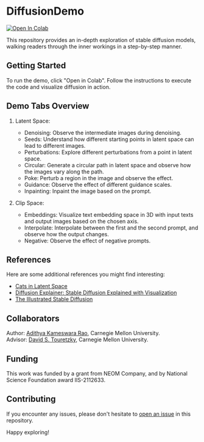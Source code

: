 # DiffusionDemo

[![Open In Colab](https://colab.research.google.com/assets/colab-badge.svg)](https://colab.research.google.com/github/touretzkyds/DiffusionDemo/blob/master/demo.ipynb)

This repository provides an in-depth exploration of stable diffusion models, walking readers through the inner workings in a step-by-step manner. 

## Getting Started

To run the demo, click "Open in Colab". Follow the instructions to execute the code and visualize diffusion in action.

## Demo Tabs Overview

1. Latent Space:
    - Denoising: Observe the intermediate images during denoising.
    - Seeds: Understand how different starting points in latent space can lead to different images.
    - Perturbations: Explore different perturbations from a point in latent space.
    - Circular: Generate a circular path in latent space and observe how the images vary along the path.
    - Poke: Perturb a region in the image and observe the effect.
    - Guidance: Observe the effect of different guidance scales.
    - Inpainting: Inpaint the image based on the prompt.

2. Clip Space:
    - Embeddings: Visualize text embedding space in 3D with input texts and output images based on the chosen axis.
    - Interpolate: Interpolate between the first and the second prompt, and observe how the output changes.
    - Negative: Observe the effect of negative prompts.

## References

Here are some additional references you might find interesting:

- [Cats in Latent Space](https://youtu.be/hb-KT66rCT8?si=RyCQCG7qU-iBugjV)
- [Diffusion Explainer: Stable Diffusion Explained with Visualization](https://poloclub.github.io/diffusion-explainer/)
- [The Illustrated Stable Diffusion](https://jalammar.github.io/illustrated-stable-diffusion/)

## Collaborators

Author: [Adithya Kameswara Rao](https://www.linkedin.com/in/akameswa/), Carnegie Mellon University. \
Advisor: [David S. Touretzky](https://www.cs.cmu.edu/~dst/), Carnegie Mellon University.

## Funding 

This work was funded by a grant from NEOM Company, and by National Science Foundation award IIS-2112633.

## Contributing

If you encounter any issues, please don't hesitate to [open an issue](https://github.com/touretzkyds/DiffusionDemo/issues) in this repository.

Happy exploring!

